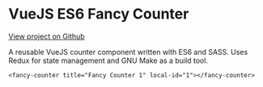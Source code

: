 VueJS ES6 Fancy Counter
=======================

[View project on Github](https://github.com/neilrussell6/vuejs-es6-fancy-counter)

A reusable VueJS counter component written with ES6 and SASS. Uses Redux for state management and GNU Make as a build tool.

```
<fancy-counter title="Fancy Counter 1" local-id="1"></fancy-counter>
```
